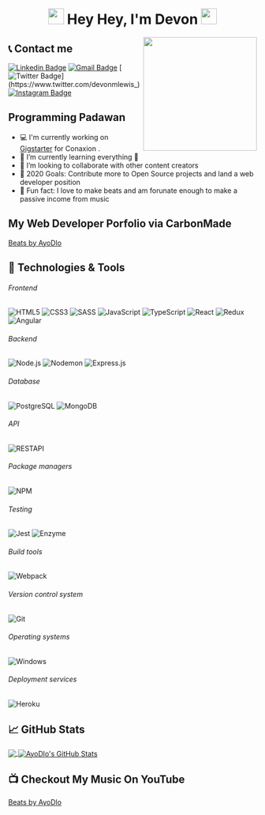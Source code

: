 <h1 align="center">
<img src="https://github.com/blackcater/blackcater/raw/master/images/Hi.gif" height="32" />
Hey Hey, I'm Devon
<img src="https://github.com/blackcater/blackcater/raw/master/images/Hi.gif" height="32" />
</h1>

<img align='right' src="https://media.giphy.com/media/WUlplcMpOCEmTGBtBW/giphy.gif" width="230">

## 📞 Contact me

[![Linkedin Badge](https://img.shields.io/badge/devonlewis-linkedin?style=flat-square&logo=Linkedin&logoColor=white&color=blue&link=https://www.linkedin.com/in/dl1991/)](https://www.linkedin.com/in/dl1991/)
[![Gmail Badge](https://img.shields.io/badge/devonlewis808@gmail.com-gmail?style=flat-square&logo=Gmail&logoColor=white&color=red&link=mailto:devonlewis808@gmail.com)](mailto:devonlewis808@gmail.com)
[![Twitter Badge](https://img.shields.io/badge/devonmlewis_-twitter?style=flat-square&logo=Twitter&logoColor=white&color=%231d9ceb&link=https://www.twitter.com/devonmlewis_)](https://www.twitter.com/devonmlewis_)
[![Instagram Badge](https://img.shields.io/badge/devonmlewis-instagram?style=flat-square&logo=Instagram&logoColor=white&color=%23ed8127&link=https://www.instagram.com/users/devonmlewis/)](https://www.instagram.com/devonmlewis)


## Programming Padawan
- 💻 I'm currently working on <a href='https://github.com/ayodlo/gigstarter'>Gigstarter</a> for Conaxion .
- 🌱 I’m currently learning everything 🤣
- 👯 I’m looking to collaborate with other content creators
- 🥅 2020 Goals: Contribute more to Open Source projects and land a web developer position
- 🎵 Fun fact: I love to make beats and am forunate enough to make a passive income from music


##  My Web Developer Porfolio via CarbonMade

[Beats by AyoDlo](https://www.devonlewis.carbonmade.com)


## 🔧 Technologies & Tools

###### Frontend

![HTML5](https://img.shields.io/badge/-HTML5-000000?style=flat&logo=HTML5)
![CSS3](https://img.shields.io/badge/-CSS3-000000?style=flat&logo=CSS3&logoColor=1572B6)
![SASS](https://img.shields.io/badge/-SASS-000000?style=flat&logo=SASS)
![JavaScript](https://img.shields.io/badge/-JavaScript-000000?style=flat&logo=javascript)
![TypeScript](https://img.shields.io/badge/-TypeScript-000000?style=flat&logo=typescript&logoColor=007ACC)
![React](https://img.shields.io/badge/-React-000000?style=flat&logo=React&logoColor=61DAFB)
![Redux](https://img.shields.io/badge/-Redux-000000?style=flat&logo=Redux&logoColor=764ABC)
![Angular](https://img.shields.io/badge/-Angular-000000?style=flat&logo=Angular&logoColor=DD0031)

###### Backend

![Node.js](https://img.shields.io/badge/-Node.js-000000?style=flat&logo=Node.js&logoColor=339933)
![Nodemon](https://img.shields.io/badge/-Nodemon-000000?style=flat&logo=Nodemon&logoColor=76D04B)
![Express.js](https://img.shields.io/badge/-Express.js-000000?style=flat&logo=Express.js&logoColor=76D04B)

###### Database

![PostgreSQL](https://img.shields.io/badge/-PostgreSQL-000000?style=flat&logo=PostgreSQL&logoColor=336791)
![MongoDB](https://img.shields.io/badge/-MongoDB-000000?style=flat&logo=MongoDB&logoColor=47A248)

###### API

![RESTAPI](https://img.shields.io/badge/-RESTAPI-000000?style=flat&logo=RESTAPI&logoColor=336791)

###### Package managers

![NPM](https://img.shields.io/badge/-NPM-000000?style=flat&logo=NPM&logoColor=CB3837)

###### Testing

![Jest](https://img.shields.io/badge/-Jest-000000?style=flat&logo=Jest&logoColor=C21325)
![Enzyme](https://img.shields.io/badge/-Enzyme-000000?style=flat&logo=Enzyme&logoColor=8A4182)

###### Build tools

![Webpack](https://img.shields.io/badge/-Webpack-000000?style=flat&logo=Webpack&logoColor=8DD6F9)

###### Version control system

![Git](https://img.shields.io/badge/-Git-000000?style=flat&logo=Git&logoColor=F05032)

###### Operating systems

![Windows](https://img.shields.io/badge/-Windows-000000?style=flat&logo=Windows&logoColor=FCC624)

###### Deployment services

![Heroku](https://img.shields.io/badge/-Heroku-000000?style=flat&logo=Heroku%20AWS&logoColor=FFFFFF)

## &#x1f4c8; GitHub Stats

<a href="https://github.com/ayodlo/ayodlo">
  <img align="center" src="https://github-readme-stats.vercel.app/api/top-langs/?username=ayodlo&hide=java,html&title_color=ffffff&text_color=c9cacc&icon_color=2bbc8a&bg_color=1d1f21" />
</>
<a href="https://github.com/ayodlo/ayodlo">
  <img align="center" src="https://github-readme-stats.vercel.app/api?username=ayodlo&show_icons=true&line_height=27&count_private=true&title_color=ffffff&text_color=c9cacc&icon_color=ffff00&bg_color=1d1f21" alt="AyoDlo's GitHub Stats" />
</a>
</br>


## 📺 Checkout My Music On YouTube

[Beats by AyoDlo](https://www.youtube.com/ayodlo)